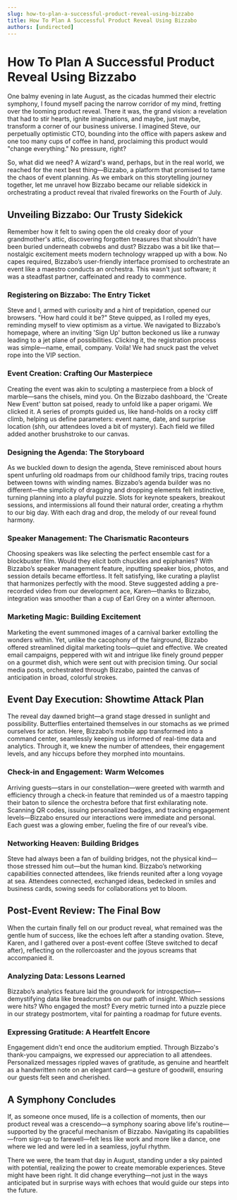 ```yaml
---
slug: how-to-plan-a-successful-product-reveal-using-bizzabo
title: How To Plan A Successful Product Reveal Using Bizzabo
authors: [undirected]
---
```



# How To Plan A Successful Product Reveal Using Bizzabo

One balmy evening in late August, as the cicadas hummed their electric symphony, I found myself pacing the narrow corridor of my mind, fretting over the looming product reveal. There it was, the grand vision: a revelation that had to stir hearts, ignite imaginations, and maybe, just maybe, transform a corner of our business universe. I imagined Steve, our perpetually optimistic CTO, bounding into the office with papers askew and one too many cups of coffee in hand, proclaiming this product would "change everything." No pressure, right?

So, what did we need? A wizard's wand, perhaps, but in the real world, we reached for the next best thing—Bizzabo, a platform that promised to tame the chaos of event planning. As we embark on this storytelling journey together, let me unravel how Bizzabo became our reliable sidekick in orchestrating a product reveal that rivaled fireworks on the Fourth of July.

## Unveiling Bizzabo: Our Trusty Sidekick

Remember how it felt to swing open the old creaky door of your grandmother's attic, discovering forgotten treasures that shouldn’t have been buried underneath cobwebs and dust? Bizzabo was a bit like that—nostalgic excitement meets modern technology wrapped up with a bow. No capes required, Bizzabo’s user-friendly interface promised to orchestrate an event like a maestro conducts an orchestra. This wasn't just software; it was a steadfast partner, caffeinated and ready to commence.

### Registering on Bizzabo: The Entry Ticket

Steve and I, armed with curiosity and a hint of trepidation, opened our browsers. "How hard could it be?" Steve quipped, as I rolled my eyes, reminding myself to view optimism as a virtue. We navigated to Bizzabo’s homepage, where an inviting 'Sign Up' button beckoned us like a runway leading to a jet plane of possibilities. Clicking it, the registration process was simple—name, email, company. Voila! We had snuck past the velvet rope into the VIP section.

### Event Creation: Crafting Our Masterpiece

Creating the event was akin to sculpting a masterpiece from a block of marble—sans the chisels, mind you. On the Bizzabo dashboard, the 'Create New Event' button sat poised, ready to unfold like a paper origami. We clicked it. A series of prompts guided us, like hand-holds on a rocky cliff climb, helping us define parameters: event name, date, and surprise location (shh, our attendees loved a bit of mystery). Each field we filled added another brushstroke to our canvas.

### Designing the Agenda: The Storyboard

As we buckled down to design the agenda, Steve reminisced about hours spent unfurling old roadmaps from our childhood family trips, tracing routes between towns with winding names. Bizzabo’s agenda builder was no different—the simplicity of dragging and dropping elements felt instinctive, turning planning into a playful puzzle. Slots for keynote speakers, breakout sessions, and intermissions all found their natural order, creating a rhythm to our big day. With each drag and drop, the melody of our reveal found harmony.

### Speaker Management: The Charismatic Raconteurs

Choosing speakers was like selecting the perfect ensemble cast for a blockbuster film. Would they elicit both chuckles and epiphanies? With Bizzabo’s speaker management feature, inputting speaker bios, photos, and session details became effortless. It felt satisfying, like curating a playlist that harmonizes perfectly with the mood. Steve suggested adding a pre-recorded video from our development ace, Karen—thanks to Bizzabo, integration was smoother than a cup of Earl Grey on a winter afternoon.

### Marketing Magic: Building Excitement

Marketing the event summoned images of a carnival barker extolling the wonders within. Yet, unlike the cacophony of the fairground, Bizzabo offered streamlined digital marketing tools—quiet and effective. We created email campaigns, peppered with wit and intrigue like finely ground pepper on a gourmet dish, which were sent out with precision timing. Our social media posts, orchestrated through Bizzabo, painted the canvas of anticipation in broad, colorful strokes.

## Event Day Execution: Showtime Attack Plan

The reveal day dawned bright—a grand stage dressed in sunlight and possibility. Butterflies entertained themselves in our stomachs as we primed ourselves for action. Here, Bizzabo’s mobile app transformed into a command center, seamlessly keeping us informed of real-time data and analytics. Through it, we knew the number of attendees, their engagement levels, and any hiccups before they morphed into mountains.

### Check-in and Engagement: Warm Welcomes

Arriving guests—stars in our constellation—were greeted with warmth and efficiency through a check-in feature that reminded us of a maestro tapping their baton to silence the orchestra before that first exhilarating note. Scanning QR codes, issuing personalized badges, and tracking engagement levels—Bizzabo ensured our interactions were immediate and personal. Each guest was a glowing ember, fueling the fire of our reveal’s vibe.

### Networking Heaven: Building Bridges

Steve had always been a fan of building bridges, not the physical kind—those stressed him out—but the human kind. Bizzabo’s networking capabilities connected attendees, like friends reunited after a long voyage at sea. Attendees connected, exchanged ideas, bedecked in smiles and business cards, sowing seeds for collaborations yet to bloom.

## Post-Event Review: The Final Bow

When the curtain finally fell on our product reveal, what remained was the gentle hum of success, like the echoes left after a standing ovation. Steve, Karen, and I gathered over a post-event coffee (Steve switched to decaf after), reflecting on the rollercoaster and the joyous screams that accompanied it.

### Analyzing Data: Lessons Learned

Bizzabo’s analytics feature laid the groundwork for introspection—demystifying data like breadcrumbs on our path of insight. Which sessions were hits? Who engaged the most? Every metric turned into a puzzle piece in our strategy postmortem, vital for painting a roadmap for future events.

### Expressing Gratitude: A Heartfelt Encore

Engagement didn't end once the auditorium emptied. Through Bizzabo's thank-you campaigns, we expressed our appreciation to all attendees. Personalized messages rippled waves of gratitude, as genuine and heartfelt as a handwritten note on an elegant card—a gesture of goodwill, ensuring our guests felt seen and cherished.

## A Symphony Concludes

If, as someone once mused, life is a collection of moments, then our product reveal was a crescendo—a symphony soaring above life's routine—supported by the graceful mechanism of Bizzabo. Navigating its capabilities—from sign-up to farewell—felt less like work and more like a dance, one where we led and were led in a seamless, joyful rhythm.

There we were, the team that day in August, standing under a sky painted with potential, realizing the power to create memorable experiences. Steve might have been right. It did change everything—not just in the ways anticipated but in surprise ways with echoes that would guide our steps into the future.